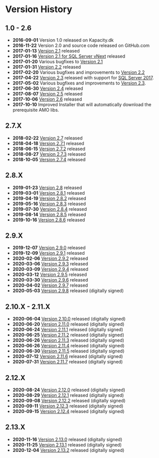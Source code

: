 # Version History

## 1.0 - 2.6

* **2016-09-01** Version 1.0 released on Kapacity.dk
* **2016-11-22** Version 2.0 and source code released on GitHub.com
* **2017-01-13** [Version 2.1](../../../releases/tag/2.1.6229) released
* **2017-01-16** [Version 2.1 for SQL Server vNext](../../../releases/tag/2.1.6229-vNext) released
* **2017-01-20** Various bugfixes to [Version 2.1](../../../releases/tag/2.1.6229)
* **2017-01-31** [Version 2.2](../../../releases/tag/2.2.6260) released
* **2017-02-20** Various bugfixes and improvements to [Version 2.2](../../../releases/tag/2.2.6260)
* **2017-04-22** [Version 2.3](../../../releases/tag/2.3.6320) released with support for [SQL Server 2017](../../../releases/tag/2.3.6320-CL1400).
* **2017-05-02** Various bugfixes and improvements to [Version 2.3](../../../releases/tag/2.3.6331).
* **2017-06-30** [Version 2.4](../../../releases/tag/2.4) released
* **2017-08-07** [Version 2.5](../../../releases/tag/2.5) released
* **2017-10-06** [Version 2.6](../../../releases/tag/2.6) released
* **2017-10-10** Improved Installer that will automatically download the prerequisite AMO libs.

## 2.7.X
* **2018-02-22** [Version 2.7](../../../releases/tag/2.7) released
* **2018-04-18** [Version 2.7.1](../../../releases/tag/2.7.1) released
* **2018-06-15** [Version 2.7.2](../../../releases/tag/2.7.2) released
* **2018-08-27** [Version 2.7.3](../../../releases/tag/2.7.3) released
* **2018-10-05** [Version 2.7.4](../../../releases/tag/2.7.4) released

## 2.8.X
* **2019-01-23** [Version 2.8](../../../releases/tag/2.8) released
* **2019-03-01** [Version 2.8.1](../../../releases/tag/2.8.1) released
* **2019-04-19** [Version 2.8.2](../../../releases/tag/2.8.2) released
* **2019-05-16** [Version 2.8.3](../../../releases/tag/2.8.3) released
* **2019-07-30** [Version 2.8.4](../../../releases/tag/2.8.4) released
* **2019-08-14** [Version 2.8.5](../../../releases/tag/2.8.5) released
* **2019-10-16** [Version 2.8.6](../../../releases/tag/2.8.6) released

## 2.9.X
* **2019-12-07** [Version 2.9.0](../../../releases/tag/2.9.0) released
* **2019-12-09** [Version 2.9.1](../../../releases/tag/2.9.1) released
* **2020-02-06** [Version 2.9.2](../../../releases/tag/2.9.2) released
* **2020-03-06** [Version 2.9.3](../../../releases/tag/2.9.3) released
* **2020-03-09** [Version 2.9.4](../../../releases/tag/2.9.4) released
* **2020-03-12** [Version 2.9.5](../../../releases/tag/2.9.5) released
* **2020-03-30** [Version 2.9.6](../../../releases/tag/2.9.6) released
* **2020-04-02** [Version 2.9.7](../../../releases/tag/2.9.7) released
* **2020-05-03** [Version 2.9.8](../../../releases/tag/2.9.8) released (digitally signed)

## 2.10.X - 2.11.X
* **2020-06-04** [Version 2.10.0](../../../releases/tag/2.10.0) released (digitally signed)
* **2020-06-20** [Version 2.11.0](../../../releases/tag/2.11.0) released (digitally signed)
* **2020-06-24** [Version 2.11.1](../../../releases/tag/2.11.1) released (digitally signed)
* **2020-06-25** [Version 2.11.2](../../../releases/tag/2.11.2) released (digitally signed)
* **2020-06-26** [Version 2.11.3](../../../releases/tag/2.11.3) released (digitally signed)
* **2020-06-26** [Version 2.11.4](../../../releases/tag/2.11.4) released (digitally signed)
* **2020-06-30** [Version 2.11.5](../../../releases/tag/2.11.5) released (digitally signed)
* **2020-07-12** [Version 2.11.6](../../../releases/tag/2.11.6) released (digitally signed)
* **2020-07-31** [Version 2.11.7](../../../releases/tag/2.11.7) released (digitally signed)

## 2.12.X
* **2020-08-24** [Version 2.12.0](../../../releases/tag/2.12.0) released (digitally signed)
* **2020-08-29** [Version 2.12.1](../../../releases/tag/2.12.1) released (digitally signed)
* **2020-09-08** [Version 2.12.2](../../../releases/tag/2.12.2) released (digitally signed)
* **2020-09-11** [Version 2.12.3](../../../releases/tag/2.12.3) released (digitally signed)
* **2020-09-15** [Version 2.12.4](../../../releases/tag/2.12.4) released (digitally signed)

## 2.13.X
* **2020-11-16** [Version 2.13.0](../../../releases/tag/2.13.0) released (digitally signed)
* **2020-11-25** [Version 2.13.1](../../../releases/tag/2.13.1) released (digitally signed)
* **2020-12-04** [Version 2.13.2](../../../releases/tag/2.13.2) released (digitally signed)
